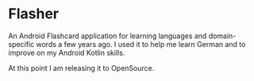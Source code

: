 # Flasher
An Android Flashcard application for learning languages and domain-specific words a few years ago.  I used it to help me learn German and to improve on my Android Kotlin skills.

At this point I am releasing it to OpenSource.
